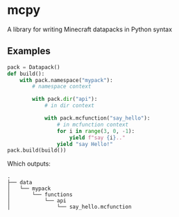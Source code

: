 # mcpy

A library for writing Minecraft datapacks in Python syntax

## Examples

```python
pack = Datapack()
def build():
    with pack.namespace("mypack"):
        # namespace context

        with pack.dir("api"):
            # in dir context

            with pack.mcfunction("say_hello"):
                # in mcfunction context
                for i in range(3, 0, -1):
                    yield f"say {i}.."
                yield "say Hello!"
pack.build(build())
```
Which outputs:
```
.
├── data
│   └── mypack
│       └── functions
│           └── api
│               └── say_hello.mcfunction
```
